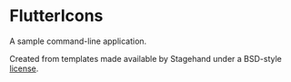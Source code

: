 # FlutterIcons

A sample command-line application.

Created from templates made available by Stagehand under a BSD-style
[license](https://github.com/dart-lang/stagehand/blob/master/LICENSE).
